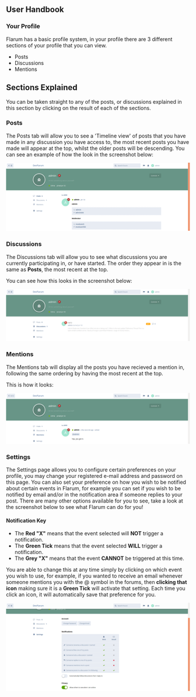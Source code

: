 ## User Handbook
### Your Profile

Flarum has a basic profile system, in your profile there are 3 different sections of your profile that you can view.

 - Posts
 - Discussions
 - Mentions

## Sections Explained

You can be taken straight to any of the posts, or discussions explained in this section by clicking on the result of each of the sections.

### Posts 
The Posts tab will allow you to see a 'Timeline view' of posts that you have made in any discussion you have access to, the most recent posts you have made will appear at the top, whilst the older posts will be descending.
You can see an example of how the look in the screenshot below:

![SS - Posts section](687474703a2f2f692e696d6775722e636f6d2f42756538425a312e706e67.png)

### Discussions
The Discussions tab will allow you to see what discussions you are currently participating in, or have started. The order they appear in is the same as **Posts**, the most recent at the top.

You can see how this looks in the screenshot below:

![SS - Discussions section](687474703a2f2f692e696d6775722e636f6d2f5a316a41324e622e706e67.png)

### Mentions
The Mentions tab will display all the posts you have recieved a mention in, following the same ordering by having the most recent at the top.

This is how it looks:

![SS - Mentions section](687474703a2f2f692e696d6775722e636f6d2f34536762687a4c2e706e67.png)

### Settings

The Settings page allows you to configure certain preferences on your profile, you may change your registered e-mail address and password on this page. You can also set your preference on how you wish to be notified about certain events in Flarum, for example you can set if you wish to be notified by email and/or in the notification area if someone replies to your post. There are many other options available for you to see, take a look at the screenshot below to see what Flarum can do for you!

#### Notification Key

 - The **Red "X"** means that the event selected will **NOT** trigger a notification.
 - The **Green Tick** means that the event selected **WILL** trigger a notification.
 - The **Grey "X"** means that the event **CANNOT** be triggered at this time.
 
You are able to change this at any time simply by clicking on which event you wish to use, for example, if you wanted to receive an email whenever someone mentions you with the @ symbol in the forums, then **clicking that icon** making sure it is a **Green Tick** will activate that setting. Each time you click an icon, it will automatically save that preference for you.

![SS - Notification settings area](687474703a2f2f692e696d6775722e636f6d2f3744355a65506c2e706e67.png)
